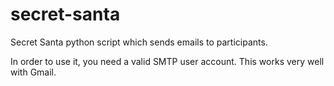 # secret-santa
Secret Santa python script which sends emails to participants.

In order to use it, you need a valid SMTP user account. This works very well with Gmail.
